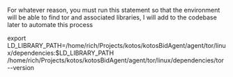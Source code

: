 For whatever reason, you must run this statement so that the environment will be able to find tor and associated libraries, I will add to the codebase later to automate this process

export LD_LIBRARY_PATH=/home/rich/Projects/kotos/kotosBidAgent/agent/tor/linux/dependencies:$LD_LIBRARY_PATH
/home/rich/Projects/kotos/kotosBidAgent/agent/tor/linux/dependencies/tor --version